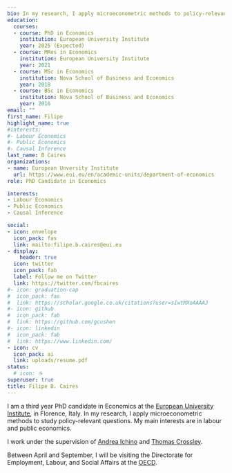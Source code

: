 ```yaml
---
bio: In my research, I apply microeconometric methods to policy-relevant questions. I'm currently focused on labour and public economics topics.
education:
  courses:
  - course: PhD in Economics
    institution: European University Institute
    year: 2025 (Expected)
  - course: MRes in Economics
    institution: European University Institute
    year: 2021
  - course: MSc in Economics
    institution: Nova School of Business and Economics
    year: 2018 
  - course: BSc in Economics
    institution: Nova School of Business and Economics
    year: 2016
email: ""
first_name: Filipe
highlight_name: true
#interests:
#- Labour Economics
#- Public Economics
#- Causal Inference
last_name: B Caires
organizations:
- name: European Unversity Institute
  url: https://www.eui.eu/en/academic-units/department-of-economics
role: PhD Candidate in Economics

interests:
- Labour Economics
- Public Economics
- Causal Inference

social:
- icon: envelope
  icon_pack: fas
  link: mailto:filipe.b.caires@eui.eu
- display:
    header: true
  icon: twitter
  icon_pack: fab
  label: Follow me on Twitter
  link: https://twitter.com/fbcaires
#- icon: graduation-cap
#  icon_pack: fas
#  link: https://scholar.google.co.uk/citations?user=sIwtMXoAAAAJ
#- icon: github
#  icon_pack: fab
#  link: https://github.com/gcushen
#- icon: linkedin
#  icon_pack: fab
#  link: https://www.linkedin.com/
- icon: cv
  icon_pack: ai
  link: uploads/resume.pdf
status:
  # icon: ☕️
superuser: true
title: Filipe B. Caires
---
```


I am a third year PhD candidate in Economics at the [European University Institute](https://www.eui.eu/en/academic-units/department-of-economics), in Florence, Italy. In my research, I apply microeconometric methods to study policy-relevant questions. My main interests are in labour and public economics. 

I work under the supervision of [Andrea Ichino](https://andreaichino.it) and [Thomas Crossley](https://sites.google.com/site/tfcrossley/).

Between April and September, I will be visiting the Directorate for Employment, Labour, and Social Affairs at the [OECD](https://www.oecd.org/els/).